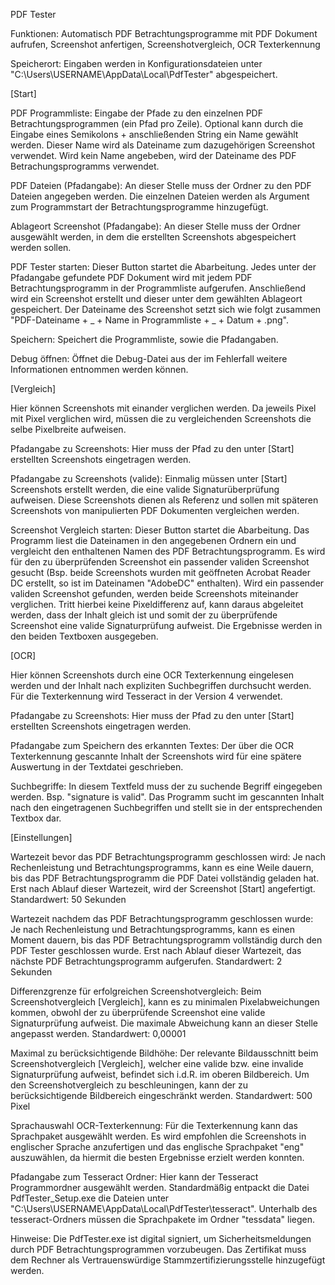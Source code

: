 PDF Tester


Funktionen:
Automatisch PDF Betrachtungsprogramme mit PDF Dokument aufrufen, Screenshot anfertigen, Screenshotvergleich, OCR Texterkennung


Speicherort:
Eingaben werden in Konfigurationsdateien unter "C:\Users\USERNAME\AppData\Local\PdfTester\" abgespeichert.


[Start]

PDF Programmliste:
Eingabe der Pfade zu den einzelnen PDF Betrachtungsprogrammen (ein Pfad pro Zeile).
Optional kann durch die Eingabe eines Semikolons + anschließenden String ein Name gewählt werden.
Dieser Name wird als Dateiname zum dazugehörigen Screenshot verwendet.
Wird kein Name angebeben, wird der Dateiname des PDF Betrachungsprogramms verwendet.

PDF Dateien (Pfadangabe):
An dieser Stelle muss der Ordner zu den PDF Dateien angegeben werden.
Die einzelnen Dateien werden als Argument zum Programmstart der Betrachtungsprogramme hinzugefügt.

Ablageort Screenshot (Pfadangabe):
An dieser Stelle muss der Ordner ausgewählt werden, in dem die erstellten Screenshots abgespeichert werden sollen.

PDF Tester starten:
Dieser Button startet die Abarbeitung.
Jedes unter der Pfadangabe gefundete PDF Dokument wird mit jedem PDF Betrachtungsprogramm in der Programmliste aufgerufen.
Anschließend wird ein Screenshot erstellt und dieser unter dem gewählten Ablageort gespeichert.
Der Dateiname des Screenshot setzt sich wie folgt zusammen "PDF-Dateiname + _ + Name in Programmliste + _ + Datum + .png".

Speichern:
Speichert die Programmliste, sowie die Pfadangaben.

Debug öffnen:
Öffnet die Debug-Datei aus der im Fehlerfall weitere Informationen entnommen werden können.


[Vergleich]

Hier können Screenshots mit einander verglichen werden.
Da jeweils Pixel mit Pixel verglichen wird, müssen die zu vergleichenden Screenshots die selbe Pixelbreite aufweisen.

Pfadangabe zu Screenshots:
Hier muss der Pfad zu den unter [Start] erstellten Screenshots eingetragen werden.

Pfadangabe zu Screenshots (valide):
Einmalig müssen unter [Start] Screenshots erstellt werden, die eine valide Signaturüberprüfung aufweisen.
Diese Screenshots dienen als Referenz und sollen mit späteren Screenshots von manipulierten PDF Dokumenten vergleichen werden.

Screenshot Vergleich starten:
Dieser Button startet die Abarbeitung.
Das Programm liest die Dateinamen in den angegebenen Ordnern ein und vergleicht den enthaltenen Namen des PDF Betrachtungsprogramm.
Es wird für den zu überprüfenden Screenshot ein passender validen Screenshot gesucht (Bsp. beide Screenshots wurden mit geöffneten Acrobat Reader DC erstellt, so ist im Dateinamen "AdobeDC" enthalten).
Wird ein passender validen Screenshot gefunden, werden beide Screenshots miteinander verglichen.
Tritt hierbei keine Pixeldifferenz auf, kann daraus abgeleitet werden, dass der Inhalt gleich ist und somit der zu überprüfende Screenshot eine valide Signaturprüfung aufweist.
Die Ergebnisse werden in den beiden Textboxen ausgegeben.


[OCR]

Hier können Screenshots durch eine OCR Texterkennung eingelesen werden und der Inhalt nach expliziten Suchbegriffen durchsucht werden.
Für die Texterkennung wird Tesseract in der Version 4 verwendet.

Pfadangabe zu Screenshots:
Hier muss der Pfad zu den unter [Start] erstellten Screenshots eingetragen werden.

Pfadangabe zum Speichern des erkannten Textes:
Der über die OCR Texterkennung gescannte Inhalt der Screenshots wird für eine spätere Auswertung in der Textdatei geschrieben.

Suchbegriffe:
In diesem Textfeld muss der zu suchende Begriff eingegeben werden. Bsp. "signature is valid".
Das Programm sucht im gescannten Inhalt nach den eingetragenen Suchbegriffen und stellt sie in der entsprechenden Textbox dar.


[Einstellungen]

Wartezeit bevor das PDF Betrachtungsprogramm geschlossen wird:
Je nach Rechenleistung und Betrachtungsprogramms, kann es eine Weile dauern, bis das PDF Betrachtungsprogramm die PDF Datei vollständig geladen hat.
Erst nach Ablauf dieser Wartezeit, wird der Screenshot [Start] angefertigt.
Standardwert: 50 Sekunden

Wartezeit nachdem das PDF Betrachtungsprogramm geschlossen wurde:
Je nach Rechenleistung und Betrachtungsprogramms, kann es einen Moment dauern, bis das PDF Betrachtungsprogramm vollständig durch den PDF Tester geschlossen wurde.
Erst nach Ablauf dieser Wartezeit, das nächste PDF Betrachtungsprogramm aufgerufen.
Standardwert: 2 Sekunden

Differenzgrenze für erfolgreichen Screenshotvergleich:
Beim Screenshotvergleich [Vergleich], kann es zu minimalen Pixelabweichungen kommen, obwohl der zu überprüfende Screenshot eine valide Signaturprüfung aufweist.
Die maximale Abweichung kann an dieser Stelle angepasst werden.
Standardwert: 0,00001

Maximal zu berücksichtigende Bildhöhe:
Der relevante Bildausschnitt beim Screenshotvergleich [Vergleich], welcher eine valide bzw. eine invalide Signaturprüfung aufweist, befindet sich i.d.R. im oberen Bildbereich.
Um den Screenshotvergleich zu beschleuningen, kann der zu berücksichtigende Bildbereich eingeschränkt werden.
Standardwert: 500 Pixel

Sprachauswahl OCR-Texterkennung:
Für die Texterkennung kann das Sprachpaket ausgewählt werden.
Es wird empfohlen die Screenshots in englischer Sprache anzufertigen und das englische Sprachpaket "eng" auszuwählen, da hiermit die besten Ergebnisse erzielt werden konnten.

Pfadangabe zum Tesseract Ordner:
Hier kann der Tesseract Programmordner ausgewählt werden.
Standardmäßig entpackt die Datei PdfTester_Setup.exe die Dateien unter "C:\Users\USERNAME\AppData\Local\PdfTester\tesseract".
Unterhalb des tesseract-Ordners müssen die Sprachpakete im Ordner "tessdata" liegen.


Hinweise:
Die PdfTester.exe ist digital signiert, um Sicherheitsmeldungen durch PDF Betrachtungsprogrammen vorzubeugen.
Das Zertifikat muss dem Rechner als Vertrauenswürdige Stammzertifizierungsstelle hinzugefügt werden.
 

